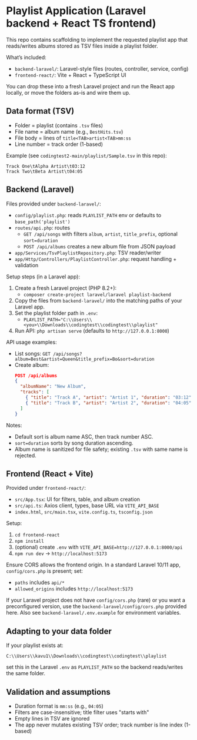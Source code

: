 # Playlist Application (Laravel backend + React TS frontend)

This repo contains scaffolding to implement the requested playlist app that reads/writes albums stored as TSV files inside a playlist folder.

What’s included:

- `backend-laravel/`: Laravel-style files (routes, controller, service, config)
- `frontend-react/`: Vite + React + TypeScript UI

You can drop these into a fresh Laravel project and run the React app locally, or move the folders as-is and wire them up.

## Data format (TSV)

- Folder = playlist (contains `.tsv` files)
- File name = album name (e.g., `BestHits.tsv`)
- File body = lines of `title<TAB>artist<TAB>mm:ss`
- Line number = track order (1-based)

Example (see `codingtest2-main/playlist/Sample.tsv` in this repo):

```
Track One\tAlpha Artist\t03:12
Track Two\tBeta Artist\t04:05
```

## Backend (Laravel)

Files provided under `backend-laravel/`:

- `config/playlist.php`: reads `PLAYLIST_PATH` env or defaults to `base_path('playlist')`
- `routes/api.php`: routes
  - `GET /api/songs` with filters `album`, `artist`, `title_prefix`, optional `sort=duration`
  - `POST /api/albums` creates a new album file from JSON payload
- `app/Services/TsvPlaylistRepository.php`: TSV reader/writer
- `app/Http/Controllers/PlaylistController.php`: request handling + validation

Setup steps (in a Laravel app):

1. Create a fresh Laravel project (PHP 8.2+):
   - `composer create-project laravel/laravel playlist-backend`
2. Copy the files from `backend-laravel/` into the matching paths of your Laravel app.
3. Set the playlist folder path in `.env`:
   - `PLAYLIST_PATH="C:\\Users\\<you>\\Downloads\\codingtest\\codingtest\\playlist"`
4. Run API: `php artisan serve` (defaults to `http://127.0.0.1:8000`)

API usage examples:

- List songs: `GET /api/songs?album=Best&artist=Queen&title_prefix=Bo&sort=duration`
- Create album:
  ```json
  POST /api/albums
  {
    "albumName": "New Album",
    "tracks": [
      { "title": "Track A", "artist": "Artist 1", "duration": "03:12" },
      { "title": "Track B", "artist": "Artist 2", "duration": "04:05" }
    ]
  }
  ```

Notes:

- Default sort is album name ASC, then track number ASC.
- `sort=duration` sorts by song duration ascending.
- Album name is sanitized for file safety; existing `.tsv` with same name is rejected.

## Frontend (React + Vite)

Provided under `frontend-react/`:

- `src/App.tsx`: UI for filters, table, and album creation
- `src/api.ts`: Axios client, types, base URL via `VITE_API_BASE`
- `index.html`, `src/main.tsx`, `vite.config.ts`, `tsconfig.json`

Setup:

1. `cd frontend-react`
2. `npm install`
3. (optional) create `.env` with `VITE_API_BASE=http://127.0.0.1:8000/api`
4. `npm run dev` → `http://localhost:5173`

Ensure CORS allows the frontend origin. In a standard Laravel 10/11 app, `config/cors.php` is present; set:

- `paths` includes `api/*`
- `allowed_origins` includes `http://localhost:5173`

If your Laravel project does not have `config/cors.php` (rare) or you want a preconfigured version, use the `backend-laravel/config/cors.php` provided here. Also see `backend-laravel/.env.example` for environment variables.

## Adapting to your data folder

If your playlist exists at:

`C:\\Users\\kavu1\\Downloads\\codingtest\\codingtest\\playlist`

set this in the Laravel `.env` as `PLAYLIST_PATH` so the backend reads/writes the same folder.

## Validation and assumptions

- Duration format is `mm:ss` (e.g., `04:05`)
- Filters are case-insensitive; title filter uses "starts with"
- Empty lines in TSV are ignored
- The app never mutates existing TSV order; track number is line index (1-based)
